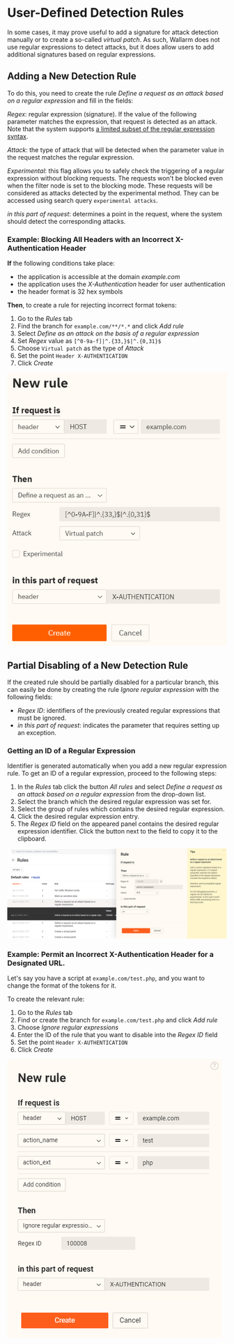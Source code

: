 [link-regex]:       https://github.com/yandex/pire

[img-regex-example1]:       ../../../../images/en/user-guides/cloud-ui/rules/regex-rule-1.png
[img-regex-example2]:       ../../../../images/en/user-guides/cloud-ui/rules/regex-rule-2.png
[img-regex-id]:             ../../../../images/en/user-guides/cloud-ui/rules/regex-id.png

# User-Defined Detection Rules

In some cases, it may prove useful to add a signature for attack detection manually or to create a so-called *virtual patch*. As such, Wallarm does not use regular expressions to detect attacks, but it does allow users to add additional signatures based on regular expressions.

## Adding a New Detection Rule

To do this, you need to create the rule *Define a request as an attack based on a regular expression* and fill in the fields:

*Regex*: regular expression (signature). If the value of the following parameter matches the expression, that request is detected as an attack. Note that the system supports [a limited subset of the regular expression syntax][link-regex].

*Attack*: the type of attack that will be detected when the parameter value in the request matches the regular expression.

*Experimental*: this flag allows you to safely check the triggering of a regular expression without blocking requests. The requests won't be blocked even when the filter node is set to the blocking mode. These requests will be considered as attacks detected by the experimental method. They can be accessed using search query `experimental attacks`.

*in this part of request*: determines a point in the request, where the system should detect the corresponding attacks.


### Example: Blocking All Headers with an Incorrect X-Authentication Header

**If** the following conditions take place:

* the application is accessible at the domain *example.com*
* the application uses the *X-Authentication* header for user authentication
* the header format is 32 hex symbols

**Then**, to create a rule for rejecting incorrect format tokens:

1. Go to the *Rules* tab
2. Find the branch for `example.com/**/*.*` and click *Add rule*
3. Select *Define as an attack on the basis of a regular expression*
4. Set *Regex* value as `[^0-9a-f]|^.{33,}$|^.{0,31}$`
5. Choose `Virtual patch` as the type of *Attack*
6. Set the point `Header X-AUTHENTICATION`
7. Click *Create*

![Regex rule first example][img-regex-example1]


## Partial Disabling of a New Detection Rule

If the created rule should be partially disabled for a particular branch, this can easily be done by creating the rule *Ignore regular expression* with the following fields:

- *Regex ID*: identifiers of the previously created regular expressions that must be ignored.
- *in this part of request*: indicates the parameter that requires setting up an exception.

### Getting an ID of a Regular Expression

Identifier is generated automatically when you add a new regular expression rule. To get an ID of a regular expression, proceed to the following steps:
1. In the *Rules* tab click the button *All rules* and select *Define a request as an attack based on a regular expression* from the drop-down list.
1. Select the branch which the desired regular expression was set for.
1. Select the group of rules which contains the desired regular expression.
1. Click the desired regular expression entry.
1. The *Regex ID* field on the appeared panel contains the desired regular expression identifier. Click the button next to the field to copy it to the clipboard.

![Getting an ID of a regular expression][img-regex-id]

### Example: Permit an Incorrect X-Authentication Header for a Designated URL.

Let's say you have a script at `example.com/test.php`, and you want to change the format of the tokens for it.

To create the relevant rule:

1. Go to the *Rules* tab
1. Find or create the branch for `example.com/test.php` and click *Add rule*
1. Choose *Ignore regular expressions*
1. Enter the ID of the rule that you want to disable into the *Regex ID* field
1. Set the point `Header X-AUTHENTICATION`
1. Click *Create*

![Regex rule second example][img-regex-example2]

